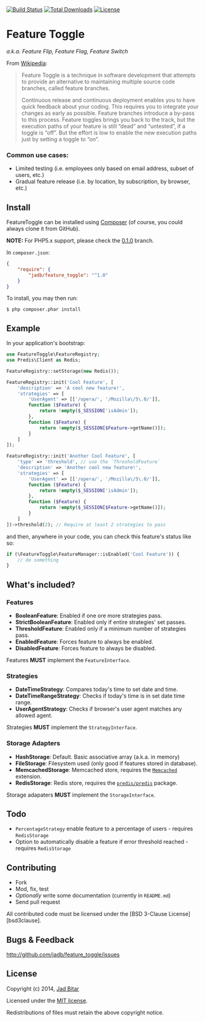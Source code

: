 [![Build Status](https://travis-ci.org/jadb/feature_toggle.svg?branch=master)](https://travis-ci.org/jadb/feature_toggle)
[![Total Downloads](https://poser.pugx.org/jadb/feature_toggle/downloads.svg)](https://packagist.org/packages/jadb/feature_toggle)
[![License](https://poser.pugx.org/jadb/feature_toggle/license.svg)](https://packagist.org/packages/jadb/feature_toggle)

# Feature Toggle

_a.k.a. Feature Flip, Feature Flag, Feature Switch_

From [Wikipedia](http://en.wikipedia.org/wiki/Feature_toggle):

> Feature Toggle is a technique in software development that attempts to provide an
> alternative to maintaining multiple source code branches, called feature branches.
>
> Continuous release and continuous deployment enables you to have quick feedback
> about your coding. This requires you to integrate your changes as early as possible.
> Feature branches introduce a by-pass to this process. Feature toggles brings you back
> to the track, but the execution paths of your feature is still “dead” and “untested”,
> if a toggle is “off”. But the effort is low to enable the new execution paths just by
> setting a toggle to “on”.

### Common use cases:

* Limited testing (i.e. employees only based on email address, subset of users, etc.)
* Gradual feature release (i.e. by location, by subscription, by browser, etc.)

## Install

FeatureToggle can be installed using [Composer][composer] (of course, you could always
clone it from GitHub).

**NOTE:** For PHP5.x support, please check the [0.1.0] branch.

In `composer.json`:

```json
{
    "require": {
        "jadb/feature_toggle": "^1.0"
    }
}
```

To install, you may then run:

```
$ php composer.phar install
```

## Example

In your application's bootstrap:

```php
use FeatureToggle\FeatureRegistry;
use Predis\Client as Redis;

FeatureRegistry::setStorage(new Redis());

FeatureRegistry::init('Cool Feature', [
	'description' => 'A cool new feature!',
	'strategies' => [
		'UserAgent' => [['/opera/', '/Mozilla\/5\.0/']],
		function ($Feature) {
			return !empty($_SESSION['isAdmin']);
		},
		function ($Feature) {
			return !empty($_SESSION[$Feature->getName()]);
		}
	]
]);

FeatureRegistry::init('Another Cool Feature', [
	'type' => 'threshold', // use the `ThresholdFeature`
	'description' => 'Another cool new feature!',
	'strategies' => [
		'UserAgent' => [['/opera/', '/Mozilla\/5\.0/']],
		function ($Feature) {
			return !empty($_SESSION['isAdmin']);
		},
		function ($Feature) {
			return !empty($_SESSION[$Feature->getName()]);
		}
	]
])->threshold(2); // Require at least 2 strategies to pass
```

and then, anywhere in your code, you can check this feature's status like so:

```php
if (\FeatureToggle\FeatureManager::isEnabled('Cool Feature')) {
	// do something
}
```

## What's included?

### Features

* __BooleanFeature__: Enabled if one ore more strategies pass.
* __StrictBooleanFeature__: Enabled only if entire strategies' set passes.
* __ThresholdFeature__: Enabled only if a minimum number of strategies pass.
* __EnabledFeature__: Forces feature to always be enabled.
* __DisabledFeature__: Forces feature to always be disabled.

Features __MUST__ implement the `FeatureInterface`.

### Strategies

* __DateTimeStrategy__: Compares today's time to set date and time.
* __DateTimeRangeStrategy__: Checks if today's time is in set date time range.
* __UserAgentStrategy__: Checks if browser's user agent matches any allowed agent.

Strategies __MUST__ implement the `StrategyInterface`.

### Storage Adapters

* __HashStorage__: Default. Basic associative array (a.k.a. in memory)
* __FileStorage__: Filesystem used (only good if features stored in database).
* __MemcachedStorage__: Memcached store, requires the [`Memcached`][memcached] extension.
* __RedisStorage__: Redis store, requires the [`predis/predis`][predis] package.

Storage adapaters __MUST__ implement the `StorageInterface`.

## Todo

* `PercentageStrategy` enable feature to a percentage of users - requires `RedisStorage`
* Option to automatically disable a feature if error threshold reached - requires `RedisStorage`

## Contributing

* Fork
* Mod, fix, test
* _Optionally_ write some documentation (currently in `README.md`)
* Send pull request

All contributed code must be licensed under the [BSD 3-Clause License][bsd3clause].

## Bugs & Feedback

http://github.com/jadb/feature_toggle/issues

## License

Copyright (c) 2014, [Jad Bitar][jadbio]

Licensed under the [MIT license][mit].

Redistributions of files must retain the above copyright notice.

[jadbio]:http://jadb.io
[mit]:https://github.com/jadb/feature_toggle/blob/master/LICENSE
[composer]:http://getcomposer.org
[memcached]:http://php.net/manual/en/book.memcached.php
[predis]:http://packagist.org/predis/predis
[0.1.0]:https://github.com/jadb/feature_toggle/tree/0.1.0
